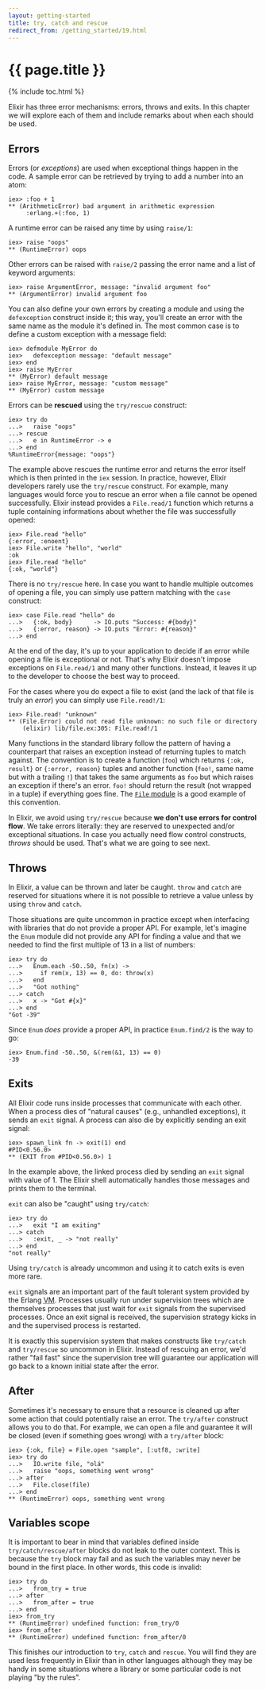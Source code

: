 ```yaml
---
layout: getting-started
title: try, catch and rescue
redirect_from: /getting_started/19.html
---
```


# {{ page.title }}

{% include toc.html %}

Elixir has three error mechanisms: errors, throws and exits. In this chapter we will explore each of them and include remarks about when each should be used.

## Errors

Errors (or *exceptions*) are used when exceptional things happen in the code. A sample error can be retrieved by trying to add a number into an atom:

```iex
iex> :foo + 1
** (ArithmeticError) bad argument in arithmetic expression
     :erlang.+(:foo, 1)
```

A runtime error can be raised any time by using `raise/1`:

```iex
iex> raise "oops"
** (RuntimeError) oops
```

Other errors can be raised with `raise/2` passing the error name and a list of keyword arguments:

```iex
iex> raise ArgumentError, message: "invalid argument foo"
** (ArgumentError) invalid argument foo
```

You can also define your own errors by creating a module and using the `defexception` construct inside it; this way, you'll create an error with the same name as the module it's defined in. The most common case is to define a custom exception with a message field:

```iex
iex> defmodule MyError do
iex>   defexception message: "default message"
iex> end
iex> raise MyError
** (MyError) default message
iex> raise MyError, message: "custom message"
** (MyError) custom message
```

Errors can be **rescued** using the `try/rescue` construct:

```iex
iex> try do
...>   raise "oops"
...> rescue
...>   e in RuntimeError -> e
...> end
%RuntimeError{message: "oops"}
```

The example above rescues the runtime error and returns the error itself which is then printed in the `iex` session. In practice, however, Elixir developers rarely use the `try/rescue` construct. For example, many languages would force you to rescue an error when a file cannot be opened successfully. Elixir instead provides a `File.read/1` function which returns a tuple containing informations about whether the file was successfully opened:

```iex
iex> File.read "hello"
{:error, :enoent}
iex> File.write "hello", "world"
:ok
iex> File.read "hello"
{:ok, "world"}
```

There is no `try/rescue` here. In case you want to handle multiple outcomes of opening a file, you can simply use pattern matching with the `case` construct:

```iex
iex> case File.read "hello" do
...>   {:ok, body}      -> IO.puts "Success: #{body}"
...>   {:error, reason} -> IO.puts "Error: #{reason}"
...> end
```

At the end of the day, it's up to your application to decide if an error while opening a file is exceptional or not. That's why Elixir doesn't impose exceptions on `File.read/1` and many other functions. Instead, it leaves it up to the developer to choose the best way to proceed.

For the cases where you do expect a file to exist (and the lack of that file is truly an *error*) you can simply use `File.read!/1`:

```iex
iex> File.read! "unknown"
** (File.Error) could not read file unknown: no such file or directory
    (elixir) lib/file.ex:305: File.read!/1
```

Many functions in the standard library follow the pattern of having a counterpart that raises an exception instead of returning tuples to match against. The convention is to create a function (`foo`) which returns `{:ok, result}` or `{:error, reason}` tuples and another function (`foo!`, same name but with a trailing `!`) that takes the same arguments as `foo` but which raises an exception if there's an error. `foo!` should return the result (not wrapped in a tuple) if everything goes fine. The [`File` module](/docs/stable/elixir/File.html) is a good example of this convention.

In Elixir, we avoid using `try/rescue` because **we don't use errors for control flow**. We take errors literally: they are reserved to unexpected and/or exceptional situations. In case you actually need flow control constructs, *throws* should be used. That's what we are going to see next.

## Throws

In Elixir, a value can be thrown and later be caught. `throw` and `catch` are reserved for situations where it is not possible to retrieve a value unless by using `throw` and `catch`.

Those situations are quite uncommon in practice except when interfacing with libraries that do not provide a proper API. For example, let's imagine the `Enum` module did not provide any API for finding a value and that we needed to find the first multiple of 13 in a list of numbers:

```iex
iex> try do
...>   Enum.each -50..50, fn(x) ->
...>     if rem(x, 13) == 0, do: throw(x)
...>   end
...>   "Got nothing"
...> catch
...>   x -> "Got #{x}"
...> end
"Got -39"
```

Since `Enum` *does* provide a proper API, in practice `Enum.find/2` is the way to go:

```iex
iex> Enum.find -50..50, &(rem(&1, 13) == 0)
-39
```

## Exits

All Elixir code runs inside processes that communicate with each other. When a process dies of "natural causes" (e.g., unhandled exceptions), it sends an `exit` signal. A process can also die by explicitly sending an exit signal:

```iex
iex> spawn_link fn -> exit(1) end
#PID<0.56.0>
** (EXIT from #PID<0.56.0>) 1
```

In the example above, the linked process died by sending an `exit` signal with value of 1. The Elixir shell automatically handles those messages and prints them to the terminal.

`exit` can also be "caught" using `try/catch`:

```iex
iex> try do
...>   exit "I am exiting"
...> catch
...>   :exit, _ -> "not really"
...> end
"not really"
```

Using `try/catch` is already uncommon and using it to catch exits is even more rare.

`exit` signals are an important part of the fault tolerant system provided by the Erlang <abbr title="Virtual Machine">VM</abbr>. Processes usually run under supervision trees which are themselves processes that just wait for `exit` signals from the supervised processes. Once an exit signal is received, the supervision strategy kicks in and the supervised process is restarted.

It is exactly this supervision system that makes constructs like `try/catch` and `try/rescue` so uncommon in Elixir. Instead of rescuing an error, we'd rather "fail fast" since the supervision tree will guarantee our application will go back to a known initial state after the error.

## After

Sometimes it's necessary to ensure that a resource is cleaned up after some action that could potentially raise an error. The `try/after` construct allows you to do that. For example, we can open a file and guarantee it will be closed (even if something goes wrong) with a `try/after` block:

```iex
iex> {:ok, file} = File.open "sample", [:utf8, :write]
iex> try do
...>   IO.write file, "olá"
...>   raise "oops, something went wrong"
...> after
...>   File.close(file)
...> end
** (RuntimeError) oops, something went wrong
```

## Variables scope

It is important to bear in mind that variables defined inside `try/catch/rescue/after` blocks do not leak to the outer context. This is because the `try` block may fail and as such the variables may never be bound in the first place. In other words, this code is invalid:

```iex
iex> try do
...>   from_try = true
...> after
...>   from_after = true
...> end
iex> from_try
** (RuntimeError) undefined function: from_try/0
iex> from_after
** (RuntimeError) undefined function: from_after/0
```

This finishes our introduction to `try`, `catch` and `rescue`. You will find they are used less frequently in Elixir than in other languages although they may be handy in some situations where a library or some particular code is not playing "by the rules".
